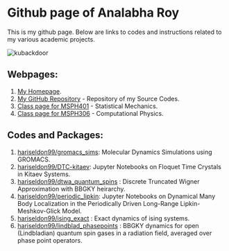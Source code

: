 # Github page of Analabha Roy

This is my github page. Below are links to codes and instructions related to my various academic projects.

![kubackdoor](https://healthchecks.io/b/3/380e4b1b-71f6-4a5a-87d3-a1ef86cb85cb.svg)

## Webpages:
1. [My Homepage](https://physics.utexas.edu/~daneel/).
2. [My GitHub Repository](https://github.com/hariseldon99) - Repository of my Source Codes.
3. [Class page for MSPH401](https://sites.google.com/a/phys.buruniv.ac.in/statmech2/) - Statistical Mechanics.
4. [Class page for MSPH306](https://github.com/hariseldon99/msph306) - Computational Physics.

## Codes and Packages:

1. [hariseldon99/gromacs_sims](https://github.com/hariseldon99/gromacs_sims): Molecular Dynamics Simulations using GROMACS.
2. [hariseldon99/DTC-kitaev](https://github.com/hariseldon99/DTC-kitaev): Jupyter Notebooks on Floquet Time Crystals in Kitaev Systems.
3. [hariseldon99/dtwa_quantum_spins](https://github.com/hariseldon99/dtwa_quantum_spins) : Discrete Truncated Wigner Approximation with BBGKY heirarchy.
4. [hariseldon99/periodic_lipkin](https://github.com/hariseldon99/periodic_lipkin): Jupyter Notebooks on Dynamical Many Body Localization in the Periodically Driven Long-Range Lipkin-Meshkov-Glick Model.
5. [hariseldon99/ising_exact](https://github.com/hariseldon99/ising_exact) : Exact dynamics of ising systems.
6. [hariseldon99/lindblad_phasepoints](https://github.com/hariseldon99/lindblad_phasepoints) : BBGKY dynamics for open (Lindbladian) quantum spin gases in a radiation field, averaged over phase point operators.
